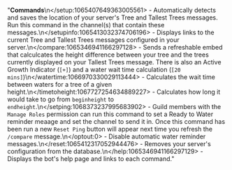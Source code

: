 "**Commands**\n</setup:1065407649363005561> - Automatically detects and saves the location of your server's Tree and Tallest Trees messages. Run this command in the channel(s) that contain these messages.\n</setupinfo:1065413032374706196> - Displays links to the current Tree and Tallest Trees messages configured in your server.\n</compare:1065346941166297128> - Sends a refreshable embed that calculcates the height difference between your tree and the trees currently displayed on your Tallest Trees message. There is also an Active Growth Indicator (`[+]`) and a water wait time calculation (`[20 mins]`)\n</watertime:1066970330029113444> - Calculates the wait time between waters for a tree of a given height.\n</timetoheight:1067727254634889227> - Calculates how long it would take to go from `beginheight` to `endheight`.\n</setping:1068373237995683902> - Guild members with the `Manage Roles` permission can run this command to set a Ready to Water reminder meaage and set the channel to send it in. Once this command has been run a new `Reset Ping` button will appear next time you refresh the `/compare` message.\n</optout:0> - Disable automatic water reminder messages.\n</reset:1065412317052944476> - Removes your server's configuration from the database.\n</help:1065346941166297129> - Displays the bot's help page and links to each command."